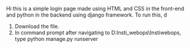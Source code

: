 Hi this is a simple login page made using HTML and CSS in the front-end and python in the backend using django framework.
To run this, d
1) Download the file.
2) In command prompt after navigating to D:Insti_webops\Instiwebops, type python manage.py runserver
   

